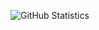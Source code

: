 ![GitHub Statistics](https://github-readme-stats.vercel.app/api?username=qreardedwastaken&show_icons=true&theme=transparent)
